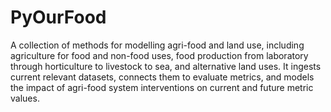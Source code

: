 # PyOurFood
A collection of methods for modelling agri-food and land use, including agriculture for food and non-food uses, food production from laboratory through horticulture to livestock to sea, and alternative land uses. It ingests current relevant datasets, connects them to evaluate metrics, and models the impact of agri-food system interventions on current and future metric values.
